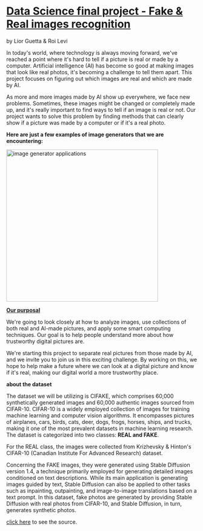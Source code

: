 <b><u><h1>Data Science final project - Fake & Real images recognition</h1></u></b>
by Lior Guetta & Roi Levi

In today's world, where technology is always moving forward, we've reached a point where it's hard to tell if a picture is real or made by a computer. Artificial intelligence (AI) has become so good at making images that look like real photos, it's becoming a challenge to tell them apart. This project focuses on figuring out which images are real and which are made by AI.

As more and more images made by AI show up everywhere, we face new problems. Sometimes, these images might be changed or completely made up, and it's really important to find ways to tell if an image is real or not. Our project wants to solve this problem by finding methods that can clearly show if a picture was made by a computer or if it's a real photo.

<b>Here are just a few examples of image generators that we are encountering:</b>

<img src="https://www.educatorstechnology.com/wp-content/webp-express/webp-images/uploads/2023/03/1-21.png.webp" alt="image generator applications" width="400"/>

<b><u>Our purposal</u></b>

We're going to look closely at how to analyze images, use collections of both real and AI-made pictures, and apply some smart computing techniques. Our goal is to help people understand more about how trustworthy digital pictures are.

We're starting this project to separate real pictures from those made by AI, and we invite you to join us in this exciting challenge. By working on this, we hope to help make a future where we can look at a digital picture and know if it's real, making our digital world a more trustworthy place.


<b>about the dataset</b>

The dataset we will be utilizing is CIFAKE, which comprises 60,000 synthetically generated images and 60,000 authentic images sourced from CIFAR-10. CIFAR-10 is a widely employed collection of images for training machine learning and computer vision algorithms. It encompasses pictures of airplanes, cars, birds, cats, deer, dogs, frogs, horses, ships, and trucks, making it one of the most prevalent datasets in machine learning research. The dataset is categorized into two classes: <b>REAL and FAKE</b>.

For the REAL class, the images were collected from Krizhevsky & Hinton's CIFAR-10 (Canadian Institute For Advanced Research) dataset.

Concerning the FAKE images, they were generated using Stable Diffusion version 1.4, a technique primarily employed for generating detailed images conditioned on text descriptions. While its main application is generating images guided by text, Stable Diffusion can also be applied to other tasks such as inpainting, outpainting, and image-to-image translations based on a text prompt. In this dataset, fake photos are generated by providing Stable Diffusion with real photos from CIFAR-10, and Stable Diffusion, in turn, generates synthetic photos.

<a href="https://www.kaggle.com/datasets/birdy654/cifake-real-and-ai-generated-synthetic-images">click here</a> to see the source.


